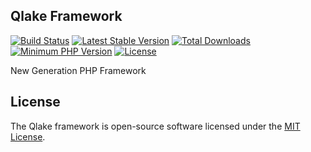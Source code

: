 ## Qlake Framework

[![Build Status](https://travis-ci.org/qlake/qlake.svg)](https://travis-ci.org/qlake/qlake)
[![Latest Stable Version](https://img.shields.io/github/release/qlake/qlake.svg)](https://github.com/latestqlake/qlake/releases)
[![Total Downloads](https://img.shields.io/packagist/dt/qlake/qlake.svg)](https://packagist.org/packages/qlake/qlake)
[![Minimum PHP Version](http://img.shields.io/badge/php-%3E%3D%205.4-8892BF.svg)](https://php.net/)
[![License](https://img.shields.io/packagist/l/qlake/qlake.svg)](https://packagist.org/packages/qlake/qlake)

New Generation PHP Framework

## License

The Qlake framework is open-source software licensed under the [MIT License](http://opensource.org/licenses/MIT).